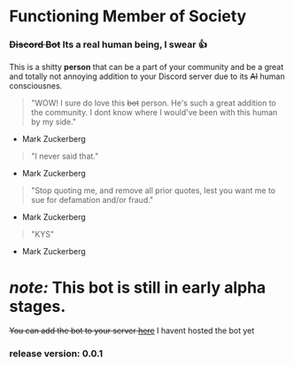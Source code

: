 # Functioning Member of Society
### ~~Discord Bot~~ Its a real human being, I swear 👍

This is a shitty **person** that can be a part of your community and be a great and totally not annoying addition to your Discord server due to its ~~AI~~ human consciousnes.

> "WOW! I sure do love this ~~bot~~ person. He's such a great addition to the community. I dont know where I would've been with this human by my side."
- Mark Zuckerberg

> "I never said that."
- Mark Zuckerberg

> "Stop quoting me, and remove all prior quotes, lest you want me to sue for defamation and/or fraud."
- Mark Zuckerberg

> "KYS"
- Mark Zuckerberg

# ***note:*** This bot is still in early alpha stages.

~~You can add the bot to your server [here](https://discord.com/api/oauth2/authorize?client_id=976439039953604649&permissions=2048&scope=bot%20applications.commands)~~ I havent hosted the bot yet

### release version: 0.0.1
